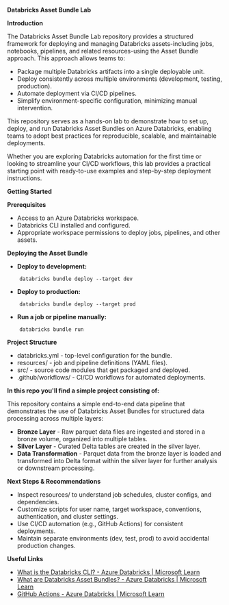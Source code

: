 **Databricks Asset Bundle Lab**

**Introduction**

The Databricks Asset Bundle Lab repository provides a structured framework for deploying and managing Databricks assets-including jobs, notebooks, pipelines, and related resources-using the Asset Bundle approach. This approach allows teams to:

- Package multiple Databricks artifacts into a single deployable unit.
- Deploy consistently across multiple environments (development, testing, production).
- Automate deployment via CI/CD pipelines.
- Simplify environment-specific configuration, minimizing manual intervention.

This repository serves as a hands-on lab to demonstrate how to set up, deploy, and run Databricks Asset Bundles on Azure Databricks, enabling teams to adopt best practices for reproducible, scalable, and maintainable deployments.

Whether you are exploring Databricks automation for the first time or looking to streamline your CI/CD workflows, this lab provides a practical starting point with ready-to-use examples and step-by-step deployment instructions.

**Getting Started**

**Prerequisites**

- Access to an Azure Databricks workspace.
- Databricks CLI installed and configured.
- Appropriate workspace permissions to deploy jobs, pipelines, and other assets.

**Deploying the Asset Bundle**

- **Deploy to development:**
```
    databricks bundle deploy --target dev
```
- **Deploy to production:**
```
    databricks bundle deploy --target prod
```
- **Run a job or pipeline manually:**
```
    databricks bundle run
```
**Project Structure**

- databricks.yml - top-level configuration for the bundle.
- resources/ - job and pipeline definitions (YAML files).
- src/ - source code modules that get packaged and deployed.
- .github/workflows/ - CI/CD workflows for automated deployments.

**In this repo you'll find a simple project consisting of:**

This repository contains a simple end-to-end data pipeline that demonstrates the use of Databricks Asset Bundles for structured data processing across multiple layers:

- **Bronze Layer** - Raw parquet data files are ingested and stored in a bronze volume, organized into multiple tables.
- **Silver Layer** - Curated Delta tables are created in the silver layer.
- **Data Transformation** - Parquet data from the bronze layer is loaded and transformed into Delta format within the silver layer for further analysis or downstream processing.

**Next Steps & Recommendations**

- Inspect resources/ to understand job schedules, cluster configs, and dependencies.
- Customize scripts for user name, target workspace, conventions, authentication, and cluster settings.
- Use CI/CD automation (e.g., GitHub Actions) for consistent deployments.
- Maintain separate environments (dev, test, prod) to avoid accidental production changes.

**Useful Links**

- [What is the Databricks CLI? - Azure Databricks | Microsoft Learn](https://learn.microsoft.com/en-us/azure/databricks/dev-tools/cli/)
- [What are Databricks Asset Bundles? - Azure Databricks | Microsoft Learn](https://learn.microsoft.com/en-us/azure/databricks/dev-tools/bundles/)
- [GitHub Actions - Azure Databricks | Microsoft Learn](https://learn.microsoft.com/en-us/azure/databricks/dev-tools/ci-cd/github)
